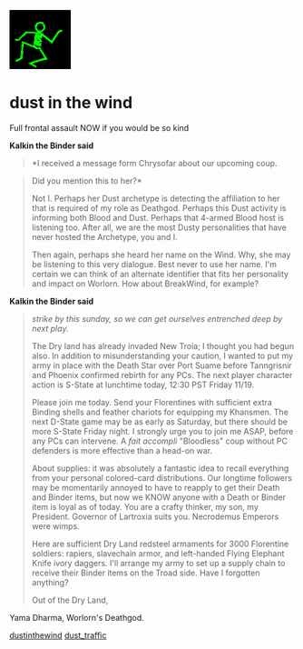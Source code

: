 ![dancer](assets/dancer.gif)

# dust in the wind

 Full frontal assault NOW if you would be so kind

**Kalkin the Binder said**

 >*I received a message form Chrysofar about our upcoming coup. 

 >Did you mention this to her?* 
>
>   Not I. Perhaps her Dust archetype is detecting the affiliation to her that is required of my role as Deathgod. Perhaps this Dust activity is informing both Blood and Dust. Perhaps that 4-armed Blood host is listening too. After all, we are the most Dusty personalities that have never hosted the Archetype, you and I. 
>
>   Then again, perhaps she heard her name on the Wind. Why, she may be listening to this very dialogue. Best never to use her name. I'm certain we can think of an alternate identifier that fits her personality and impact on Worlorn. How about BreakWind, for example? 

**Kalkin the Binder said**

 >*strike by this sunday, so we can get ourselves entrenched deep by next play.* 
>
>   The Dry land has already invaded New Troia; I thought you had begun also. In addition to misunderstanding your caution, I wanted to put my army in place with the Death Star over Port Suame before Tanngrisnir and Phoenix confirmed rebirth for any PCs. The next player character action is S-State at lunchtime today, 12:30 PST Friday 11/19. 
>
>   Please join me today. Send your Florentines with sufficient extra Binding shells and feather chariots for equipping my Khansmen. The next D-State game may be as early as Saturday, but there should be more S-State Friday night. I strongly urge you to join me ASAP, before any PCs can intervene. A *fait accompli* "Bloodless" coup without PC defenders is more effective than a head-on war. 
>
>   About supplies: it was absolutely a fantastic idea to recall everything from your personal colored-card distributions. Our longtime followers may be momentarily annoyed to have to reapply to get their Death and Binder items, but now we KNOW anyone with a Death or Binder item is loyal as of today. You are a crafty thinker, my son, my President. Governor of Lartroxia suits you. Necrodemus Emperors were wimps. 
>
>   Here are sufficient Dry Land redsteel armaments for 3000 Florentine soldiers: rapiers, slavechain armor, and left-handed Flying Elephant Knife ivory daggers. I'll arrange my army to set up a supply chain to receive their Binder items on the Troad side. Have I forgotten anything? 
>
>   Out of the Dry Land, 

Yama Dharma, Worlorn's Deathgod. 

  [dustinthewind](dustinthewind.md)  [dust_traffic](dust_traffic.md) 

 